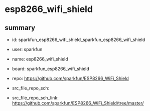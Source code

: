 # esp8266_wifi_shield
 
## summary 
* id: sparkfun_esp8266_wifi_shield_sparkfun_esp8266_wifi_shield
* user: sparkfun
* name: esp8266_wifi_shield
* board: sparkfun_esp8266_wifi_shield
* repo: https://github.com/sparkfun/ESP8266_WiFi_Shield



* src_file_repo_sch: 
* src_file_repo_sch_link: https://github.com/sparkfun/ESP8266_WiFi_Shield/tree/master/




